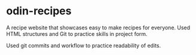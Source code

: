 # odin-recipes

A recipe website that showcases easy to make recipes for everyone.
Used HTML structures and Git to practice skills in project form.

Used git commits and workflow to practice readability of edits.